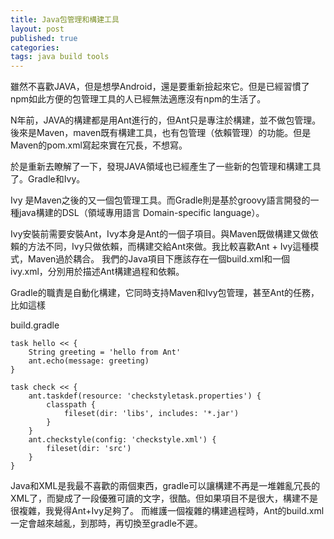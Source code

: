 ```yaml
---
title: Java包管理和構建工具
layout: post
published: true
categories: 
tags: java build tools
---
```


雖然不喜歡JAVA，但是想學Android，還是要重新撿起來它。但是已經習慣了npm如此方便的包管理工具的人已經無法適應沒有npm的生活了。

N年前，JAVA的構建都是用Ant進行的，但Ant只是專注於構建，並不做包管理。後來是Maven，maven既有構建工具，也有包管理（依賴管理）的功能。但是Maven的pom.xml寫起來實在冗長，不想寫。

於是重新去瞭解了一下，發現JAVA領域也已經產生了一些新的包管理和構建工具了。Gradle和Ivy。

Ivy 是Maven之後的又一個包管理工具。而Gradle則是基於groovy語言開發的一種java構建的DSL（領域專用語言 Domain-specific language）。

Ivy安裝前需要安裝Ant，Ivy本身是Ant的一個子項目。與Maven既做構建又做依賴的方法不同，Ivy只做依賴，而構建交給Ant來做。我比較喜歡Ant + Ivy這種模式，Maven過於耦合。
我們的Java項目下應該存在一個build.xml和一個ivy.xml，分別用於描述Ant構建過程和依賴。

Gradle的職責是自動化構建，它同時支持Maven和Ivy包管理，甚至Ant的任務，比如這樣

build.gradle

```
task hello << {
    String greeting = 'hello from Ant'
    ant.echo(message: greeting)
}

task check << {
    ant.taskdef(resource: 'checkstyletask.properties') {
        classpath {
            fileset(dir: 'libs', includes: '*.jar')
        }
    }
    ant.checkstyle(config: 'checkstyle.xml') {
        fileset(dir: 'src')
    }
}
```

Java和XML是我最不喜歡的兩個東西，gradle可以讓構建不再是一堆雜亂冗長的XML了，而變成了一段優雅可讀的文字，很酷。但如果項目不是很大，構建不是很複雜，我覺得Ant+Ivy足夠了。
而維護一個複雜的構建過程時，Ant的build.xml一定會越來越亂，到那時，再切換至gradle不遲。
